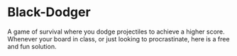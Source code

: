 # Black-Dodger
A game of survival where you dodge projectiles to achieve a higher score. Whenever your board in class, or just looking to procrastinate, here is a free and fun solution.
